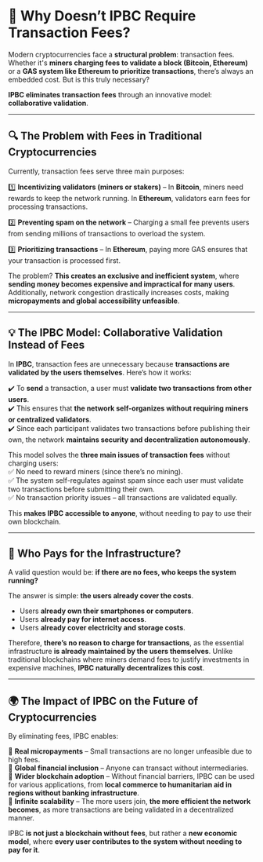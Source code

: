# **📌 Why Doesn’t IPBC Require Transaction Fees?**  

Modern cryptocurrencies face a **structural problem**: transaction fees. Whether it's **miners charging fees to validate a block (Bitcoin, Ethereum)** or a **GAS system like Ethereum to prioritize transactions**, there’s always an embedded cost. But is this truly necessary?  

**IPBC eliminates transaction fees** through an innovative model: **collaborative validation**.  

---

## **🔍 The Problem with Fees in Traditional Cryptocurrencies**  

Currently, transaction fees serve three main purposes:  

1️⃣ **Incentivizing validators (miners or stakers)** – In **Bitcoin**, miners need rewards to keep the network running. In **Ethereum**, validators earn fees for processing transactions.  

2️⃣ **Preventing spam on the network** – Charging a small fee prevents users from sending millions of transactions to overload the system.  

3️⃣ **Prioritizing transactions** – In **Ethereum**, paying more GAS ensures that your transaction is processed first.  

The problem? **This creates an exclusive and inefficient system**, where **sending money becomes expensive and impractical for many users**. Additionally, network congestion drastically increases costs, making **micropayments and global accessibility unfeasible**.  

---

## **💡 The IPBC Model: Collaborative Validation Instead of Fees**  

In **IPBC**, transaction fees are unnecessary because **transactions are validated by the users themselves**. Here’s how it works:  

✔️ To **send** a transaction, a user must **validate two transactions from other users**.  
✔️ This ensures that **the network self-organizes without requiring miners or centralized validators**.  
✔️ Since each participant validates two transactions before publishing their own, the network **maintains security and decentralization autonomously**.  

This model solves the **three main issues of transaction fees** without charging users:  
✅ No need to reward miners (since there’s no mining).  
✅ The system self-regulates against spam since each user must validate two transactions before submitting their own.  
✅ No transaction priority issues – all transactions are validated equally.  

This **makes IPBC accessible to anyone**, without needing to pay to use their own blockchain.  

---

## **📡 Who Pays for the Infrastructure?**  

A valid question would be: **if there are no fees, who keeps the system running?**  

The answer is simple: **the users already cover the costs**.  

- Users **already own their smartphones or computers**.  
- Users **already pay for internet access**.  
- Users **already cover electricity and storage costs**.  

Therefore, **there’s no reason to charge for transactions**, as the essential infrastructure **is already maintained by the users themselves**. Unlike traditional blockchains where miners demand fees to justify investments in expensive machines, **IPBC naturally decentralizes this cost**.  

---

## **🌍 The Impact of IPBC on the Future of Cryptocurrencies**  

By eliminating fees, IPBC enables:  

🔹 **Real micropayments** – Small transactions are no longer unfeasible due to high fees.  
🔹 **Global financial inclusion** – Anyone can transact without intermediaries.  
🔹 **Wider blockchain adoption** – Without financial barriers, IPBC can be used for various applications, from **local commerce to humanitarian aid in regions without banking infrastructure**.  
🔹 **Infinite scalability** – The more users join, **the more efficient the network becomes**, as more transactions are being validated in a decentralized manner.  

IPBC **is not just a blockchain without fees**, but rather a **new economic model**, where **every user contributes to the system without needing to pay for it**.  
